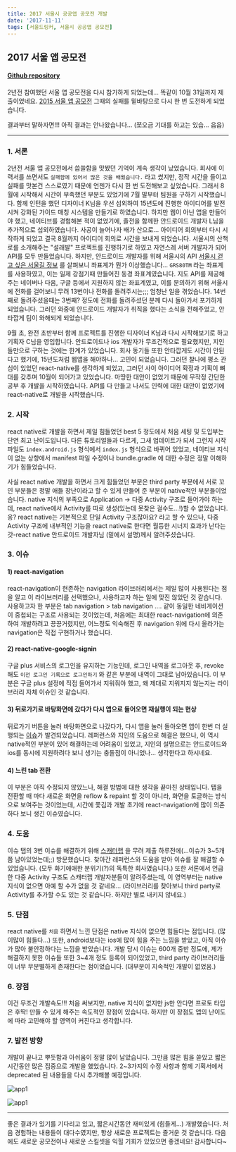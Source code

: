 ```yaml
---
title: 2017 서울시 공공앱 공모전 개발
date: '2017-11-11'
tags: [서울드링커, 서울시 공공앱 공모전]
---
```


## 2017 서울 앱 공모전

#### [Github repository](https://github.com/seouldrinker/seoulDrinkerFront)

2년전 참여했던 서울 앱 공모전을 다시 참가하게 되었는데... 똑같이 10월 31일까지 제출이었네요.
[2015 서울 앱 공모전](/posts/seoul-app-contest-with-django)
그때의 실패를 밑바탕으로 다시 한 번 도전하게 되었습니다.

결과부터 말하자면!!! 아직 결과는 안나왔습니다... (쪼오금 기대를 하고는 있습... 읍읍)

---

### 1. 서론

2년전 서울 앱 공모전에서 씁쓸함을 맛봤던 기억이 계속 생각이 났었습니다. 회사에 이력서를 쓰면서도
`실패함에 있어서 많은 것을 배웠습니다.` 라고 썼지만, 정작 시간을 들이고 실패를 맛본건 스스로였기 때문에
언젠가 다시 한 번 도전해보고 싶었습니다. 그래서 8월에 시작해서 시간이 부족했던 부분도 있었기에 7월 말부터
팀원을 구하기 시작했습니다. 함께 인턴을 했던 디자이너 K님을 우선 섭외하여 15년도에 진행한 아이디어를 발전시켜
강화된 가이드 매칭 시스템을 만들기로 하였습니다. 하지만 웹이 아닌 앱을 만들어야 했고, 네이티브를
경험해본 적이 없었기에, 졸전을 함께한 안드로이드 개발자 L님을 추가적으로 섭외하였습니다. 사공이 늘어나자
배가 산으로... 아이디어 회의부터 다시 시작하게 되었고 결국 8월까지 아이디어 회의로 시간을 보내게 되었습니다.
서울시의 산책로를 소개해주는 "설래발" 프로젝트를 진행하기로 하였고 자연스레 서버 개발자가 되어 API를
모두 만들었습니다. 하지만, 안드로이드 개발자를 위해 서울시의 API [서울시 걷고 싶은 서울길 정보](http://data.seoul.go.kr/openinf/openapiview.jsp?infId=OA-2501) 를 살펴보니 좌표계가
뭔가 이상했습니다... `GRS80TM` 라는 좌표계를 사용하였고, 이는 일제 강점기때 만들어진 동경 좌표계였습니다.
지도 API를 제공해주는 네이버나 다음, 구글 등에서 지원하지 않는 좌표계였고, 이를 문의하기 위해
서울시에 전화를 걸어보니 무려 13번이나 전화를 돌려주시는;;; 엄청난 일을 겪었습니다.
14번째로 돌려주셨을때는 3번째? 정도에 전화를 돌려주셨던 분께 다시 돌아가서 포기하게 되었습니다.
그러던 와중에 안드로이드 개발자가 취직을 했다는 소식을 전해주었고, 안타깝게 팀이 와해되게 되었습니다.

9월 초, 완전 초반부터 함께 프로젝트를 진행한 디자이너 K님과 다시 시작해보기로 하고 기획자 C님을 영입합니다.
안드로이드나 ios 개발자가 무조건적으로 필요했지만, 지인들만으로 구하는 것에는 한계가 있었습니다.
회사 동기들 또한 안타깝게도 시간이 안된다고 했기에, 15년도처럼 웹앱을 해야하나... 고민이 되었습니다.
그러던 찰나에 평소 관심이 있었던 react-native를 생각하게 되었고, 그러던 사이 아이디어 확정과
기획이 뼈대를 갖추며 10월이 되어가고 있었습니다. 마땅한 대안이 없었기 때문에 무작정 간단한 공부 후
개발을 시작하였습니다. API를 다 만들고 나서도 인력에 대한 대안이 없었기에 react-native로 개발을
시작했습니다.

### 2. 시작

react native로 개발을 하면서 제일 힘들었던 best 5 정도에서 처음 세팅 및 도입부는 단연 최고 난이도입니다.
다른 튜토리얼들과 다르게, 그새 업데이트가 되서 그런지 시작 파일도 `index.android.js` 형식에서
`index.js` 형식으로 바뀌어 있었고, 네이티브 지식이 없는 상항에서 manifest 파일 수정이나 bundle.gradle
에 대한 수정은 정말 이해하기가 힘들었습니다.

사실 react native 개발을 하면서 크게 힘들었던 부분은 third party 부분에서 서로 꼬인 부분들은 정말
애들 장난이라고 할 수 있게 만들어 준 부분이 native적인 부분들이었습니다. native 지식의 부족으로
Application -> 다중 Activity 구조로 들어가야 하는데, react native에서 Activity를 따로
생성(있는데 못찾은 걸수도...!)할 수 없었습니다. 응? react native는 기본적으로 단일 Activity
구조잖아요? 라고 할 수 있으나, 다중 Activity 구조에 내부적인 기능을 react native로 한다면 월등한
시너지 효과가 난다는 갓-react native 안드로이드 개발자님 (밑에서 설명)께서 알려주셨습니다.

### 3. 이슈

#### 1) react-navigation

react-navigation이 현존하는 navigation 라이브러리에서는 제일 많이 사용된다는 점을 알고
이 라이브러리를 선택했으나, 사용하고자 하는 일에 맞진 않았던 것 같습니다. 사용하고자 한 부분은
tab navigation > tab navigation .... 같이 동일한 네비게이션이 중첩되는 구조로 사용되는
것이었는데, 처음에는 최대한 react-navigation에 의존하여 개발하려고 끙끙거렸지만, 어느정도 익숙해진 후
navigation 위에 다시 올라가는 navigation은 직접 구현하거나 했습니다.

#### 2) react-native-google-signin

구글 plus 서비스의 로그인을 유지하는 기능인데, 로그인 내역을 로그아웃 후, revoke 해도 `이전 로그인 기록으로 로그인하기`
와 같은 부분에 내역이 그대로 남아있습니다. 이 부분은 구글 plus 설정에 직접 들어가서 지워줘야 했고,
왜 제대로 지워지지 않는지는 라이브러리 자체 이슈인 것 같습니다.

#### 3) 뒤로가기로 바탕화면에 갔다가 다시 앱으로 들어오면 재실행이 되는 현상

뒤로가기 버튼을 눌러 바탕화면으로 나갔다가, 다시 앱을 눌러 돌아오면 앱이 한번 더 실행되는 [이슈](https://github.com/facebook/react-native/issues/13483)가 발견되었습니다.
레퍼런스와 지인의 도움으로 해결은 했으나, 이 역시 native적인 부분이 있어 해결하는데 어려움이 있었고,
지인의 설명으로는 안드로이드와 ios를 동시에 지원하려다 보니 생기는 충돌점이 아니었나... 생각한다고 하시네요.

#### 4) 느린 tab 전환

이 부분은 아직 수정되지 않았느나, 해결 방법에 대한 생각을 끝마친 상태입니다. 탭을 전환할 때 마다 새로운
화면을 reflow & repaint 할 것이 아니라, 화면을 토글하는 방식으로 보여주는 것이었는데,
시간에 쫓김과 개발 초기에 react-navigation에 많이 의존하다 보니 생긴 이슈였습니다.

### 4. 도움

이슈 탭의 3번 이슈를 해결하기 위해 [스캐터랩](http://www.scatterlab.co.kr/)
을 무려 제출 하루전에(...이슈가 3~5개 쯤 남아있었는데;;) 방문했습니다. 찾아간 레퍼런스와 도움을 받아
이슈를 잘 해결할 수 있었습니다. (모두 화기애애한 분위기(?)의 독특한 회사였습니다.) 또한 서론에서 언급한
다중 Activity 구조도 스캐터랩 개발자분들이 알려주셨는데, 이 영역부터는 native 지식이 없으면 아예
할 수가 없을 것 같네요... (라이브러리를 찾아보니 third party로 Activity를 추가할 수도 있는 것 같습니다.
하지만 별로 내키지 않네요.)

### 5. 단점

react native를 `처음` 하면서 느낀 단점은 native 지식이 없으면 힘들다는 점입니다. (많이많이 힘들다...)
또한, android보다는 ios에 많이 힘을 주는 느낌을 받았고, 아직 이슈가 많아 불안정하다는 느낌을 받았습니다.
개발 당시 이슈는 600개 중반 정도에, 제가 해결하지 못한 이슈들 또한 3~4개 정도 등록이 되어있었고,
third party 라이브러리들이 너무 무분별하게 존재한다는 점이었습니다. (대부분이 지속적인 개발이 없었음.)

### 6. 장점

이건 무조건 개발속도!!! 처음 써보지만, native 지식이 없지만 js만 안다면 프로토 타입은 후딱!
만들 수 있게 해주는 속도적인 장점이 있습니다. 하지만 이 장점도 앱의 난이도에 따라 고민해야 할 영역이
커진다고 생각합니다.

### 7. 발전 방향

개발이 끝나고 뿌듯함과 아쉬움이 정말 많이 남았습니다. 그만큼 많은 힘을 쏟았고 짧은 시간동안 많은 집중으로
개발을 했었습니다. 2~3가지의 수정 사항과 함께 기획서에서 deprecated 된 내용들을 다시 추가해볼 예정입니다.

![app1](./app1.png)

![app1](./app2.png)

---

좋은 결과가 있기를 기다리고 있고, 짧은시간동안 재미있게 (힘들게...) 개발했습니다.
처음 경험하는 내용들이 대다수였지만, 항상 새로운 프로젝트는 즐거운 것 같습니다. 다음에도
새로운 공모전이나 새로운 스킬셋을 익힐 기회가 있었으면 좋겠네요!
감사합니다~
